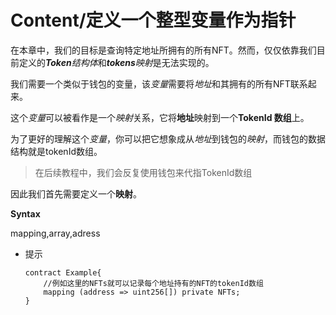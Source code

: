 # Content/**定义一个整型变量作为指针**

在本章中，我们的目标是查询特定地址所拥有的所有NFT。然而，仅仅依靠我们目前定义的***Token**结构体*和***tokens**映射*是无法实现的。

我们需要一个类似于钱包的变量，该*变量*需要将*地址*和其拥有的所有NFT联系起来。

这个*变量*可以被看作是一个*映射*关系，它将**地址**映射到一个**TokenId 数组**上。

为了更好的理解这个*变量*，你可以把它想象成从*地址*到钱包的*映射*，而钱包的数据结构就是tokenId数组。

> 在后续教程中，我们会反复使用钱包来代指TokenId数组
> 

因此我们首先需要定义一个**映射**。

**Syntax**

mapping,array,adress

- 提示
    
    ```solidity
    contract Example{
        //例如这里的NFTs就可以记录每个地址持有的NFT的tokenId数组
        mapping (address => uint256[]) private NFTs;
    }
    ```